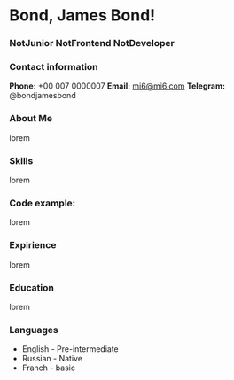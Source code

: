 # Bond, James Bond!
### NotJunior NotFrontend NotDeveloper
### Contact information
__Phone:__ +00 007 0000007
__Email:__ mi6@mi6.com
__Telegram:__ @bondjamesbond
### About Me
lorem
### Skills
lorem
### Code example:
lorem
### Expirience
lorem
### Education
lorem
### Languages
* English - Pre-intermediate
* Russian - Native
* Franch - basic